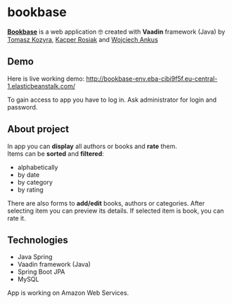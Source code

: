 # bookbase
[**Bookbase**](http://bookbase3-env.eba-tbefkzvk.eu-central-1.elasticbeanstalk.com)
is a web application :nerd_face: created with **Vaadin** framework (Java)
by [Tomasz Kozyra](https://github.com/tkozyra),
[Kacper Rosiak](https://github.com/rosKacper) and
[Wojciech Ankus](https://github.com/vojteq)

## Demo

Here is live working demo: http://bookbase-env.eba-cibi9f5f.eu-central-1.elasticbeanstalk.com/

To gain access to app you have to log in. Ask administrator for login and password.

## About project
In app you can **display** all authors or books and **rate** them.\
Items can be **sorted** and **filtered**:
- alphabetically
- by date
- by category
- by rating


There are also forms to **add/edit** books, authors or categories.
After selecting item you can preview its details. If selected item is book, you can rate it.
 
 
## Technologies

  - Java Spring
  - Vaadin framework (Java)
  - Spring Boot JPA
  - MySQL

 App is working on Amazon Web Services.
